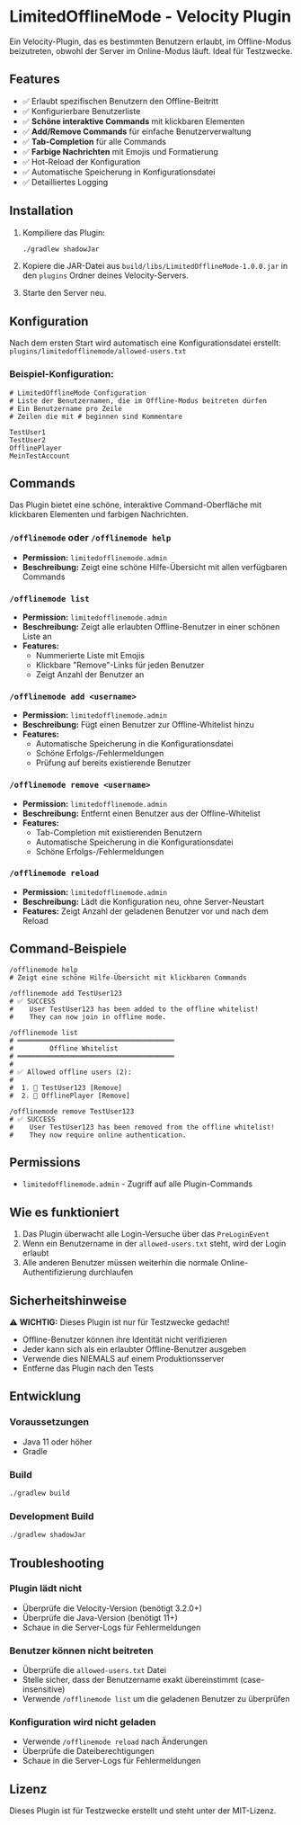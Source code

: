 # LimitedOfflineMode - Velocity Plugin

Ein Velocity-Plugin, das es bestimmten Benutzern erlaubt, im Offline-Modus beizutreten, obwohl der Server im Online-Modus läuft. Ideal für Testzwecke.

## Features

- ✅ Erlaubt spezifischen Benutzern den Offline-Beitritt
- ✅ Konfigurierbare Benutzerliste
- ✅ **Schöne interaktive Commands** mit klickbaren Elementen
- ✅ **Add/Remove Commands** für einfache Benutzerverwaltung
- ✅ **Tab-Completion** für alle Commands
- ✅ **Farbige Nachrichten** mit Emojis und Formatierung
- ✅ Hot-Reload der Konfiguration
- ✅ Automatische Speicherung in Konfigurationsdatei
- ✅ Detailliertes Logging

## Installation

1. Kompiliere das Plugin:
   ```bash
   ./gradlew shadowJar
   ```

2. Kopiere die JAR-Datei aus `build/libs/LimitedOfflineMode-1.0.0.jar` in den `plugins` Ordner deines Velocity-Servers.

3. Starte den Server neu.

## Konfiguration

Nach dem ersten Start wird automatisch eine Konfigurationsdatei erstellt:
`plugins/limitedofflinemode/allowed-users.txt`

### Beispiel-Konfiguration:
```
# LimitedOfflineMode Configuration
# Liste der Benutzernamen, die im Offline-Modus beitreten dürfen
# Ein Benutzername pro Zeile
# Zeilen die mit # beginnen sind Kommentare

TestUser1
TestUser2
OfflinePlayer
MeinTestAccount
```

## Commands

Das Plugin bietet eine schöne, interaktive Command-Oberfläche mit klickbaren Elementen und farbigen Nachrichten.

### `/offlinemode` oder `/offlinemode help`
- **Permission:** `limitedofflinemode.admin`
- **Beschreibung:** Zeigt eine schöne Hilfe-Übersicht mit allen verfügbaren Commands

### `/offlinemode list`
- **Permission:** `limitedofflinemode.admin`
- **Beschreibung:** Zeigt alle erlaubten Offline-Benutzer in einer schönen Liste an
- **Features:** 
  - Nummerierte Liste mit Emojis
  - Klickbare "Remove"-Links für jeden Benutzer
  - Zeigt Anzahl der Benutzer an

### `/offlinemode add <username>`
- **Permission:** `limitedofflinemode.admin`
- **Beschreibung:** Fügt einen Benutzer zur Offline-Whitelist hinzu
- **Features:**
  - Automatische Speicherung in die Konfigurationsdatei
  - Schöne Erfolgs-/Fehlermeldungen
  - Prüfung auf bereits existierende Benutzer

### `/offlinemode remove <username>`
- **Permission:** `limitedofflinemode.admin`
- **Beschreibung:** Entfernt einen Benutzer aus der Offline-Whitelist
- **Features:**
  - Tab-Completion mit existierenden Benutzern
  - Automatische Speicherung in die Konfigurationsdatei
  - Schöne Erfolgs-/Fehlermeldungen

### `/offlinemode reload`
- **Permission:** `limitedofflinemode.admin`
- **Beschreibung:** Lädt die Konfiguration neu, ohne Server-Neustart
- **Features:** Zeigt Anzahl der geladenen Benutzer vor und nach dem Reload

## Command-Beispiele

```
/offlinemode help
# Zeigt eine schöne Hilfe-Übersicht mit klickbaren Commands

/offlinemode add TestUser123
# ✅ SUCCESS
#    User TestUser123 has been added to the offline whitelist!
#    They can now join in offline mode.

/offlinemode list
# ═══════════════════════════════════════
#         Offline Whitelist
# ═══════════════════════════════════════
# 
# ✅ Allowed offline users (2):
# 
#  1. 👤 TestUser123 [Remove]
#  2. 👤 OfflinePlayer [Remove]

/offlinemode remove TestUser123
# ✅ SUCCESS
#    User TestUser123 has been removed from the offline whitelist!
#    They now require online authentication.
```

## Permissions

- `limitedofflinemode.admin` - Zugriff auf alle Plugin-Commands

## Wie es funktioniert

1. Das Plugin überwacht alle Login-Versuche über das `PreLoginEvent`
2. Wenn ein Benutzername in der `allowed-users.txt` steht, wird der Login erlaubt
3. Alle anderen Benutzer müssen weiterhin die normale Online-Authentifizierung durchlaufen

## Sicherheitshinweise

⚠️ **WICHTIG:** Dieses Plugin ist nur für Testzwecke gedacht!

- Offline-Benutzer können ihre Identität nicht verifizieren
- Jeder kann sich als ein erlaubter Offline-Benutzer ausgeben
- Verwende dies NIEMALS auf einem Produktionsserver
- Entferne das Plugin nach den Tests

## Entwicklung

### Voraussetzungen
- Java 11 oder höher
- Gradle

### Build
```bash
./gradlew build
```

### Development Build
```bash
./gradlew shadowJar
```

## Troubleshooting

### Plugin lädt nicht
- Überprüfe die Velocity-Version (benötigt 3.2.0+)
- Überprüfe die Java-Version (benötigt 11+)
- Schaue in die Server-Logs für Fehlermeldungen

### Benutzer können nicht beitreten
- Überprüfe die `allowed-users.txt` Datei
- Stelle sicher, dass der Benutzername exakt übereinstimmt (case-insensitive)
- Verwende `/offlinemode list` um die geladenen Benutzer zu überprüfen

### Konfiguration wird nicht geladen
- Verwende `/offlinemode reload` nach Änderungen
- Überprüfe die Dateiberechtigungen
- Schaue in die Server-Logs für Fehlermeldungen

## Lizenz

Dieses Plugin ist für Testzwecke erstellt und steht unter der MIT-Lizenz.